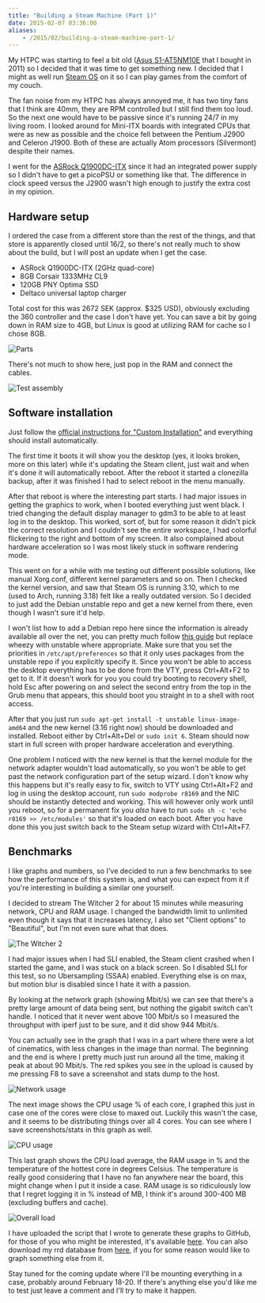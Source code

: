 ```yaml
---
title: "Building a Steam Machine (Part 1)"
date: 2015-02-07 03:36:00
aliases:
    - /2015/02/building-a-steam-machine-part-1/
---
```

My HTPC was starting to feel a bit old
([Asus S1-AT5NM10E](http://www.asus.com/Barebone_PCs/S1AT5NM10E/) that I bought
in 2011) so I decided that it was time to get something new. I decided that I
might as well run [Steam OS](http://store.steampowered.com/steamos) on it so I
can play games from the comfort of my couch.

The fan noise from my HTPC has always annoyed me, it has two tiny fans that I
think are 40mm, they are RPM controlled but I still find them too loud. So the
next one would have to be passive since it's running 24/7 in my living room. I
looked around for Mini-ITX boards with integrated CPUs that were as new as
possible and the choice fell between the Pentium J2900 and Celeron J1900. Both
of these are actually Atom processors (Silvermont) despite their names.

I went for the [ASRock Q1900DC-ITX](http://www.asrock.com/mb/Intel/Q1900DC-ITX/)
since it had an integrated power supply so I didn't have to get a picoPSU or
something like that. The difference in clock speed versus the J2900 wasn't high
enough to justify the extra cost in my opinion.

## Hardware setup

I ordered the case from a different store than the rest of the things, and that
store is apparently closed until 16/2, so there's not really much to show about
the build, but I will post an update when I get the case.

* ASRock Q1900DC-ITX (2GHz quad-core)
* 8GB Corsair 1333MHz CL9
* 120GB PNY Optima SSD
* Deltaco universal laptop charger

Total cost for this was 2672 SEK (approx. $325 USD), obviously excluding the 360
controller and the case I don't have yet. You can save a bit by going down in
RAM size to 4GB, but Linux is good at utilizing RAM for cache so I chose 8GB.

![Parts](IMG_0469.jpeg)

There's not much to show here, just pop in the RAM and connect the cables.

![Test assembly](IMG_0475.jpeg)

## Software installation

Just follow the [official instructions for "Custom Installation"](http://store.steampowered.com/steamos/buildyourown) and everything should install automatically.

The first time it boots it will show you the desktop (yes, it looks broken, more
on this later) while it's updating the Steam client, just wait and when it's
done it will automatically reboot. After the reboot it started a clonezilla
backup, after it was finished I had to select reboot in the menu manually.

After that reboot is where the interesting part starts. I had major issues in
getting the graphics to work, when I booted everything just went black. I tried
changing the default display manager to gdm3 to be able to at least log in to
the desktop. This worked, sort of, but for some reason it didn't pick the
correct resolution and I couldn't see the entire workspace, I had colorful
flickering to the right and bottom of my screen. It also complained about
hardware acceleration so I was most likely stuck in software rendering mode.

This went on for a while with me testing out different possible solutions, like
manual Xorg.conf, different kernel parameters and so on. Then I checked the
kernel version, and saw that Steam OS is running 3.10, which to me (used to
Arch, running 3.18) felt like a really outdated version. So I decided to just
add the Debian unstable repo and get a new kernel from there, even though I
wasn't sure it'd help.

I won't list how to add a Debian repo here since the information is already
available all over the net, you can pretty much follow
[this guide](http://steamcommunity.com/groups/steamuniverse/discussions/1/648814396114274132/)
but replace wheezy with unstable where appropriate. Make sure that you set the
priorities in `/etc/apt/preferences` so that it only uses packages from the
unstable repo if you explicitly specify it. Since you won't be able to access
the desktop everything has to be done from the VTY, press Ctrl+Alt+F2 to get to
it. If it doesn't work for you you could try booting to recovery shell, hold Esc
after powering on and select the second entry from the top in the Grub menu that
appears, this should boot you straight in to a shell with root access.

After that you just run `sudo apt-get install -t unstable linux-image-amd64` and
the new kernel (3.16 right now) should be downloaded and installed. Reboot
either by Ctrl+Alt+Del or `sudo init 6`. Steam should now start in full screen
with proper hardware acceleration and everything.

One problem I noticed with the new kernel is that the kernel module for the
network adapter wouldn't load automatically, so you won't be able to get past
the network configuration part of the setup wizard. I don't know why this
happens but it's really easy to fix, switch to VTY using Ctrl+Alt+F2 and log in
using the desktop account, run `sudo modprobe r8169` and the NIC should be
instantly detected and working. This will however only work until you reboot, so
for a permanent fix you _also_ have to run `sudo sh -c 'echo r8169 >>
/etc/modules'` so that it's loaded on each boot. After you have done this you
just switch back to the Steam setup wizard with Ctrl+Alt+F7.

## Benchmarks

I like graphs and numbers, so I've decided to run a few benchmarks to see how
the performance of this system is, and what you can expect from it if you're
interesting in building a similar one yourself.

I decided to stream The Witcher 2 for about 15 minutes while measuring network,
CPU and RAM usage. I changed the bandwidth limit to unlimited even though it
says that it increases latency, I also set "Client options" to "Beautiful", but
I'm not even sure what that does.

![The Witcher 2](witcher2.jpeg)

I had major issues when I had SLI enabled, the Steam client crashed when I
started the game, and I was stuck on a black screen. So I disabled SLI for this
test, so no Ubersampling (SSAA) enabled. Everything else is on max, but motion
blur is disabled since I hate it with a passion.

By looking at the network graph (showing Mbit/s) we can see that there's a
pretty large amount of data being sent, but nothing the gigabit switch can't
handle. I noticed that it never went above 100 Mbit/s so I measured the
throughput with iperf just to be sure, and it did show 944 Mbit/s.

You can actually see in the graph that I was in a part where there were a lot of
cinematics, with less changes in the image than normal. The beginning and the
end is where I pretty much just run around all the time, making it peak at about
90 Mbit/s. The red spikes you see in the upload is caused by me pressing F8 to
save a screenshot and stats dump to the host.

![Network usage](network.png)

The next image shows the CPU usage % of each core, I graphed this just in case one
of the cores were close to maxed out. Luckily this wasn't the case, and it seems
to be distributing things over all 4 cores. You can see where I save
screenshots/stats in this graph as well.

![CPU usage](cores.png)

This last graph shows the CPU load average, the RAM usage in % and the
temperature of the hottest core in degrees Celsius. The temperature is really
good considering that I have no fan anywhere near the board, this might change
when I put it inside a case. RAM usage is so ridiculously low that I regret
logging it in % instead of MB, I think it's around 300-400 MB (excluding buffers
and cache).

![Overall load](perf.png)

I have uploaded the script that I wrote to generate these graphs to GitHub, for
those of you who might be interested, it's available
[here](https://gist.github.com/Kwarf/8dd248ccfdb04a0f6801). You can also
download my rrd database from [here](log.rrd), if you for some
reason would like to graph something else from it.

Stay tuned for the coming update where I'll be mounting everything in a case,
probably around February 18-20. If there's anything else you'd like me to test
just leave a comment and I'll try to make it happen.

